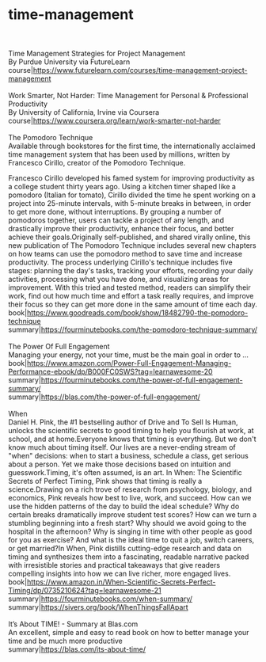 # time-management<br><br>

Time Management Strategies for Project Management<br>By Purdue University via FutureLearn<br>course|https://www.futurelearn.com/courses/time-management-project-management<br><br>
Work Smarter, Not Harder: Time Management for Personal & Professional Productivity<br>By University of California, Irvine via Coursera<br>course|https://www.coursera.org/learn/work-smarter-not-harder<br><br>
The Pomodoro Technique<br>Available through bookstores for the first time, the internationally acclaimed time management system that has been used by millions, written by Francesco Cirillo, creator of the Pomodoro Technique.
   
 Francesco Cirillo developed his famed system for improving productivity as a college student thirty years ago. Using a kitchen timer shaped like a pomodoro (Italian for tomato), Cirillo divided the time he spent working on a project into 25-minute intervals, with 5-minute breaks in between, in order to get more done, without interruptions. By grouping a number of pomodoros together, users can tackle a project of any length, and drastically improve their productivity, enhance their focus, and better achieve their goals.Originally self-published, and shared virally online, this new publication of The Pomodoro Technique includes several new chapters on how teams can use the pomodoro method to save time and increase productivity. The process underlying Cirillo's technique includes five stages: planning the day's tasks, tracking your efforts, recording your daily activities, processing what you have done, and visualizing areas for improvement. With this tried and tested method, readers can simplify their work, find out how much time and effort a task really requires, and improve their focus so they can get more done in the same amount of time each day.<br>book|https://www.goodreads.com/book/show/18482790-the-pomodoro-technique<br>summary|https://fourminutebooks.com/the-pomodoro-technique-summary/<br><br>
The Power Of Full Engagement<br>Managing your energy, not your time, must be the main goal in order to …<br>book|https://www.amazon.com/Power-Full-Engagement-Managing-Performance-ebook/dp/B000FC0SWS?tag=learnawesome-20<br>summary|https://fourminutebooks.com/the-power-of-full-engagement-summary/<br>summary|https://blas.com/the-power-of-full-engagement/<br><br>
When<br>Daniel H. Pink, the #1 bestselling author of Drive and To Sell Is Human, unlocks the scientific secrets to good timing to help you flourish at work, at school, and at home.Everyone knows that timing is everything. But we don't know much about timing itself. Our lives are a never-ending stream of "when" decisions: when to start a business, schedule a class, get serious about a person. Yet we make those decisions based on intuition and guesswork.Timing, it's often assumed, is an art. In When: The Scientific Secrets of Perfect Timing, Pink shows that timing is really a science.Drawing on a rich trove of research from psychology, biology, and economics, Pink reveals how best to live, work, and succeed. How can we use the hidden patterns of the day to build the ideal schedule? Why do certain breaks dramatically improve student test scores? How can we turn a stumbling beginning into a fresh start? Why should we avoid going to the hospital in the afternoon? Why is singing in time with other people as good for you as exercise? And what is the ideal time to quit a job, switch careers, or get married?In When, Pink distills cutting-edge research and data on timing and synthesizes them into a fascinating, readable narrative packed with irresistible stories and practical takeaways that give readers compelling insights into how we can live richer, more engaged lives.<br>book|https://www.amazon.in/When-Scientific-Secrets-Perfect-Timing/dp/0735210624?tag=learnawesome-21<br>summary|https://fourminutebooks.com/when-summary/<br>summary|https://sivers.org/book/WhenThingsFallApart<br><br>
It’s About TIME! - Summary at Blas.com<br>An excellent, simple and easy to read book on how to better manage your time and be much more productive<br>summary|https://blas.com/its-about-time/<br><br>
